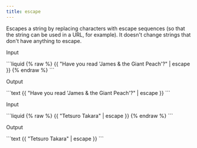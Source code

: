 ```yaml
---
title: escape
---
```


Escapes a string by replacing characters with escape sequences (so that the string can be used in a URL, for example). It doesn't change strings that don't have anything to escape.

<p class="code-label">Input</p>
```liquid
{% raw %}
{{ "Have you read 'James & the Giant Peach'?" | escape }}
{% endraw %}
```

<p class="code-label">Output</p>
```text
{{ "Have you read 'James & the Giant Peach'?" | escape }}
```

<p class="code-label">Input</p>
```liquid
{% raw %}
{{ "Tetsuro Takara" | escape }}
{% endraw %}
```

<p class="code-label">Output</p>
```text
{{ "Tetsuro Takara" | escape }}
```
